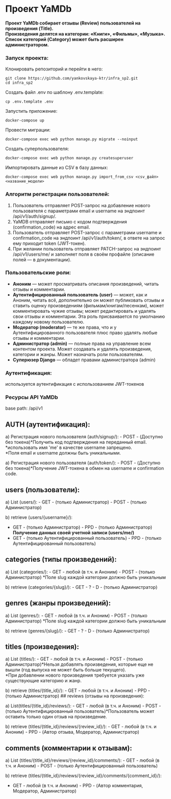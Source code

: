 # Проект YaMDb  
  
**Проект YaMDb собирает отзывы (Review) пользователей на произведения (Title).   
Произведения делятся на категории: «Книги», «Фильмы», «Музыка».   
Список категорий (Category) может быть расширен администратором.**  



### Запуск проекта:
  
Клонировать репозиторий и перейти в него:  
  
```  
git clone https://github.com/yankovskaya-ktr/infra_sp2.git
cd infra_sp2
``` 

Создать файл .env по шаблону .env.template:

```
cp .env.template .env
```
Запустить приложение:

``` 
docker-compose up
``` 
Провести миграции:

``` 
docker-compose exec web python manage.py migrate --noinput
``` 

Создать суперпользователя:

``` 
docker-compose exec web python manage.py createsuperuser
``` 

Импортировать данные из CSV в базу данных:  
  
```  
docker-compose exec web python manage.py import_from_csv <csv_файл> <название_модели>    
```  

  
### Алгоритм регистрации пользователей:  
  
1. Пользователь отправляет POST-запрос на добавление нового пользователя с параметрами email и username на эндпоинт /api/v1/auth/signup/.  
2. YaMDB отправляет письмо с кодом подтверждения (confirmation_code) на адрес email.  
3. Пользователь отправляет POST-запрос с параметрами username и confirmation_code на эндпоинт /api/v1/auth/token/, в ответе на запрос ему приходит token (JWT-токен).  
4. При желании пользователь отправляет PATCH-запрос на эндпоинт /api/v1/users/me/ и заполняет поля в своём профайле (описание полей — в документации).  
  
### Пользовательские роли:  
  
- **Аноним** — может просматривать описания произведений, читать отзывы и комментарии.  
- **Аутентифицированный пользователь (user)** — может, как и Аноним, читать всё, дополнительно он может публиковать отзывы и ставить оценку произведениям (фильмам/книгам/песенкам), может комментировать чужие отзывы; может редактировать и удалять свои отзывы и комментарии. Эта роль присваивается по умолчанию каждому новому пользователю.  
- **Модератор (moderator)** — те же права, что и у Аутентифицированного пользователя плюс право удалять любые отзывы и комментарии.  
- **Администратор (admin)** — полные права на управление всем контентом проекта. Может создавать и удалять произведения, категории и жанры. Может назначать роли пользователям.  
- **Суперюзер Django** — обладет правами администратора (admin)  
  
### Аутентификация:  
  
используется аутентификация с использованием JWT-токенов  
  
### Ресурсы API YaMDb  
  
base path: /api/v1
  
## AUTH (аутентификация):  
  
 а) Регистрация нового пользователя (auth/signup/): - POST - (Доступно без токена)*Получить код подтверждения на переданный email.  
*использовать имя 'me' в качестве username запрещено.  
*Поля email и username должны быть уникальными.  
  
 а) Регистрация нового пользователя (auth/token/): - POST - (Доступно без токена)*Получение JWT-токена в обмен на username и confirmation code.  
  
## users (пользователи):  
  
 а) List (users/): - GET - (только Администратор) - POST - (только Администратор)
 
 b) retrieve (users/{username}/):  
 - GET - (только Администратор) - PPD - (только Администратор)  **Получение данных своей учетной записи (users/me/)**    
 - GET -  (только Аутентифицированный пользователь) - PPD -  (только Аутентифицированный пользователь)  

## categories (типы произведений):  
  
 а) List (categories/): - GET - любой (в т.ч. и Аноним) - POST - (только Администратор) *Поле slug каждой категории должно быть уникальным  
     
 b) retrieve (categories/{slug}/): - GET - ? - D - (только Администратор)  

## genres (жанры произведений):  
  
 а) List (genres/): - GET - любой (в т.ч. и Аноним) - POST - (только Администратор) *Поле slug каждой категории должно быть уникальным  
     
 b) retrieve (genres/{slug}/): - GET - ? - D - (только Администратор)  

## titles (произведения):  
  
 а) List (titles/): - GET - любой (в т.ч. и Аноним) - POST - (только Администратор)*Нельзя добавлять произведения, которые еще не вышли (год выпуска не может быть больше текущего).  
*При добавлении нового произведения требуется указать уже существующие категорию и жанр.     
     
 b) retrieve (titles/{title_id}/): - GET - любой (в т.ч. и Аноним) - PPD - (только Администратор)  ## reviews (отзывы на произведения):  
  
 а) List(titles/{title_id}/reviews/): - GET - любой (в т.ч. и Аноним) - POST - (только Аутентифицированный пользователь)*Пользователь может оставить только один отзыв на произведение.  
     
 b) retrieve (titles/{title_id}/reviews/{review_id}/): - GET - любой (в т.ч. и Аноним) - PPD - (Автор отзыва, Модератор, Администратор)  
  
## comments (комментарии к отзывам):  
  
 а) List (titles/{title_id}/reviews/{review_id}/comments/): - GET - любой (в т.ч. и Аноним) - POST - (только Аутентифицированный пользователь)
 
 b) retrieve (titles/{title_id}/reviews/{review_id}/comments/{comment_id}/):  
 - GET - любой (в т.ч. и Аноним) - PPD - (Автор комментария, Модератор, Администратор)  

